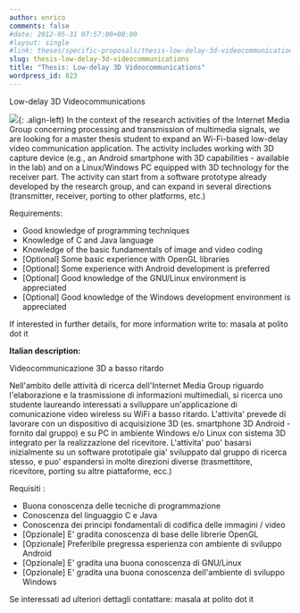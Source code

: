 ```yaml
---
author: enrico
comments: false
#date: 2012-05-31 07:57:00+00:00
#layout: single
#link: theses/specific-proposals/thesis-low-delay-3d-videocommunications/
slug: thesis-low-delay-3d-videocommunications
title: "Thesis: Low-delay 3D Videocommunications"
wordpress_id: 823
---
```


Low-delay 3D Videocommunications

[![]({{site.baseurl}}/res/2012/05/tesi3d.png)]({{site.baseurl}}/res/2012/05/tesi3d.png){: .align-left} In the context of the research activities of the Internet Media Group concerning processing and transmission of multimedia signals, we are looking for a master thesis student to expand an Wi-Fi-based low-delay video communication application. The activity includes working with 3D capture device (e.g., an Android smartphone with 3D capabilities - available in the lab) and on a Linux/Windows PC equipped with 3D technology for the receiver part. The activity can start from a software prototype already developed by the research group, and can expand in several directions (transmitter, receiver, porting to other platforms, etc.)

Requirements:

- Good knowledge of programming techniques
- Knowledge of C and Java language
- Knowledge of the basic fundamentals of image and video coding
- [Optional] Some basic experience with OpenGL libraries
- [Optional] Some experience with Android development is preferred
- [Optional] Good knowledge of the GNU/Linux environment is appreciated
- [Optional] Good knowledge of the Windows development environment is appreciated

If interested in further details, for more information write to: masala at polito dot it

**Italian description:**

Videocommunicazione 3D a basso ritardo

Nell'ambito delle attività di ricerca dell'Internet Media Group riguardo l'elaborazione e la trasmissione di informazioni multimediali, si ricerca uno studente laureando interessati a sviluppare un'applicazione di comunicazione video wireless su WiFi a basso ritardo. L'attivita' prevede di lavorare con un dispositivo di acquisizione 3D (es. smartphone 3D Android - fornito dal gruppo) e su PC in ambiente Windows e/o Linux con sistema 3D integrato per la realizzazione del ricevitore. L'attivita' puo' basarsi inizialmente su un software prototipale gia' sviluppato dal gruppo di ricerca stesso, e puo' espandersi in molte direzioni diverse (trasmettitore, ricevitore, porting su altre piattaforme, ecc.)

Requisiti :

- Buona conoscenza delle tecniche di programmazione
- Conoscenza del linguaggio C e Java
- Conoscenza dei principi fondamentali di codifica delle immagini / video
- [Opzionale] E' gradita conoscenza di base delle librerie OpenGL
- [Opzionale] Preferibile pregressa esperienza con ambiente di sviluppo Android
- [Opzionale] E' gradita una buona conoscenza di GNU/Linux
- [Opzionale] E' gradita una buona conoscenza dell'ambiente di sviluppo Windows

Se interessati ad ulteriori dettagli contattare: masala at polito dot it
